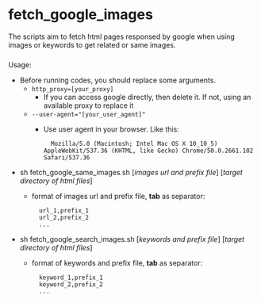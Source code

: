 # fetch_google_images

The scripts aim to fetch html pages responsed by google when using images or keywords to get related or same images.

###
Usage:

* Before running codes, you should replace some arguments. 
	* `http_proxy=[your_proxy]`
		* If you can access google directly, then delete it. If not, using an available proxy to replace it
	* `--user-agent="[your_user_agent]"`
		* Use user agent in your browser. Like this:

				Mozilla/5.0 (Macintosh; Intel Mac OS X 10_10_5) AppleWebKit/537.36 (KHTML, like Gecko) Chrome/50.0.2661.102 Safari/537.36

* sh fetch\_google\_same\_images.sh [_images url and prefix file_] \[_target directory of html files_]
	* format of images url and prefix file, **tab** as separator:
		
			url_1,prefix_1
			url_2,prefix_2
			...

* sh fetch\_google\_search\_images.sh [_keywords and prefix file_] \[_target directory of html files_]
	* format of keywords and prefix file, **tab** as separator:

    		keyword_1,prefix_1
    		keyword_2,prefix_2
    		...
